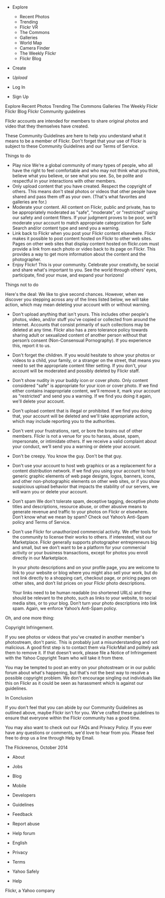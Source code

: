 *   Explore
    *   Recent Photos
    *   Trending
    *   Flickr VR
    *   The Commons
    *   Galleries
    *   World Map
    *   Camera Finder
    *   The Weekly Flickr
    *   Flickr Blog
*   Create

*   _Upload_
*   Log In
*   Sign Up

Explore Recent Photos Trending The Commons Galleries The Weekly Flickr Flickr Blog Flickr Community guidelines

Flickr accounts are intended for members to share original photos and video that they themselves have created.

These Community Guidelines are here to help you understand what it means to be a member of Flickr. Don't forget that your use of Flickr is subject to these Community Guidelines and our Terms of Service.

Things to do

*   Play nice We're a global community of many types of people, who all have the right to feel comfortable and who may not think what you think, believe what you believe, or see what you see. So, be polite and respectful in your interactions with other members.
*   Only upload content that you have created. Respect the copyright of others. This means don't steal photos or videos that other people have shared and pass them off as your own. (That's what favorites and galleries are for.)
*   Moderate your content. All content on Flickr, public and private, has to be appropriately moderated as "safe", "moderate", or "restricted" using our safety and content filters. If your judgment proves to be poor, we'll moderate your account to match appropriate categorization for Safe Search and/or content type and send you a warning.
*   Link back to Flickr when you post your Flickr content elsewhere. Flickr makes it possible to post content hosted on Flickr to other web sites. Pages on other web sites that display content hosted on flickr.com must provide a link from each photo or video back to its page on Flickr. This provides a way to get more information about the content and the photographer.
*   Enjoy Flickr! This is your community. Celebrate your creativity, be social and share what's important to you. See the world through others' eyes, participate, find your muse, and expand your horizons!

Things not to do

Here's the deal: We like to give second chances. However, when we discover you stepping across any of the lines listed below, we will take action, which may mean deleting your account with or without warning.

*   Don't upload anything that isn't yours. This includes other people's photos, video, and/or stuff you've copied or collected from around the Internet. Accounts that consist primarily of such collections may be deleted at any time. Flickr also has a zero tolerance policy towards sharing adult or sexualized content of another person without that person’s consent (Non-Consensual Pornography). If you experience this, report it to us.
*   Don't forget the children. If you would hesitate to show your photos or videos to a child, your family, or a stranger on the street, that means you need to set the appropriate content filter setting. If you don't, your account will be moderated and possibly deleted by Flickr staff.
*   Don't show nudity in your buddy icon or cover photo. Only content considered "safe" is appropriate for your icon or cover photo. If we find either contains inappropriate content, we'll remove it, mark your account as "restricted" and send you a warning. If we find you doing it again, we'll delete your account.
*   Don't upload content that is illegal or prohibited. If we find you doing that, your account will be deleted and we'll take appropriate action, which may include reporting you to the authorities.
*   Don't vent your frustrations, rant, or bore the brains out of other members. Flickr is not a venue for you to harass, abuse, spam, impersonate, or intimidate others. If we receive a valid complaint about your conduct, we'll send you a warning or delete your account.
*   Don't be creepy. You know the guy. Don't be that guy.
*   Don't use your account to host web graphics or as a replacement for a content distribution network. If we find you using your account to host generic graphic elements of web page designs, logos, banners, icons, and other non-photographic elements on other web sites, or if you show suspicious upload behavior that impacts the stability of our servers, we will warn you or delete your account.
*   Don’t spam We don't tolerate spam, deceptive tagging, deceptive photo titles and descriptions, resource abuse, or other abusive means to generate revenue and traffic to your photos on Flickr or elsewhere. Don’t know what we mean by spam? Check out Yahoo’s Anti-Spam policy and Terms of Service.
*   Don't use Flickr for unauthorized commercial activity. We offer tools for the community to license their works to others. if interested, visit our Marketplace. Flickr generally supports photographer entrepreneurs big and small, but we don’t want to be a platform for your commercial activity or your business transactions, except for photos you enroll directly in our Marketplace.  
      
    In your photo descriptions and on your profile page, you are welcome to link to your website or blog where you might also sell your work, but do not link directly to a shopping cart, checkout page, or pricing pages on other sites, and don’t list prices on your Flickr photo descriptions.  
      
    Your links need to be human readable (no shortened URLs) and they should be relevant to the photo, such as links to your website, to social media sites, or to your blog. Don’t turn your photo descriptions into link spam. Again, we enforce Yahoo’s Anti-Spam policy.

Oh, and one more thing:

Copyright Infringement.

If you see photos or videos that you've created in another member's photostream, don't panic. This is probably just a misunderstanding and not malicious. A good first step is to contact them via FlickrMail and politely ask them to remove it. If that doesn't work, please file a Notice of Infringement with the Yahoo Copyright Team who will take it from there.

You may be tempted to post an entry on your photostream or in our public forum about what's happening, but that's not the best way to resolve a possible copyright problem. We don't encourage singling out individuals like this on Flickr as it could be seen as harassment which is against our guidelines.

In Conclusion

If you don't feel that you can abide by our Community Guidelines as outlined above, maybe Flickr isn't for you. We've crafted these guidelines to ensure that everyone within the Flickr community has a good time.

You may also want to check out our FAQs and Privacy Policy. If you ever have any questions or comments, we'd love to hear from you. Please feel free to drop us a line through Help by Email.

The Flickreenos, October 2014

*   About
*   Jobs
*   Blog
*   Mobile
*   Developers
*   Guidelines
*   Feedback
*   Report abuse
*   Help forum
*   English

*   Privacy
*   Terms
*   Yahoo Safely
*   Help

Flickr, a Yahoo company